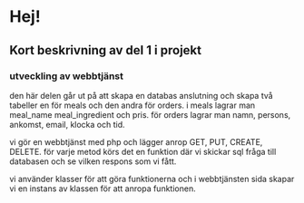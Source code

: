 # Hej!
## Kort beskrivning av del 1 i projekt 
### utveckling av webbtjänst

den här delen går ut på att skapa en databas anslutning och skapa två tabeller en för meals och den andra för orders. i meals lagrar man meal_name meal_ingredient och pris. för orders lagrar man namn, persons, ankomst, email, klocka och tid. 

vi gör en webbtjänst med php och lägger anrop GET, PUT, CREATE, DELETE. för varje metod körs det en funktion där vi skickar sql fråga till databasen och se vilken respons som vi fått. 

vi använder klasser för att göra funktionerna och i webbtjänsten sida skapar vi en instans av klassen för att anropa funktionen. 
